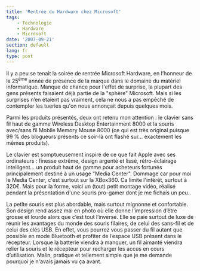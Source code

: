 ```yaml
---
title: 'Rentrée du Hardware chez Microsoft'
tags:
    - Technologie
    - Hardware
    - Microsoft
date: '2007-09-21'
section: default
lang: fr
type: post
---
```


Il y a peu se tenait la soirée de rentrée Microsoft Hardware, en l’honneur de la 25<sup>ème</sup> année de présence de la marque dans le domaine du matériel informatique. Manque de chance pour l'effet de surprise, la plupart des gens présents faisaient déjà partie de la "sphère" Microsoft. Mais si les surprises n’en étaient pas vraiment, cela ne nous a pas empêché de contempler les tueries qu'on nous annonçait depuis quelques mois.

<!-- more -->

Parmi les produits présentés, deux ont retenu mon attention&nbsp;: le clavier sans fil haut de gamme Wireless Desktop Entertainment 8000 et la souris avec/sans fil Mobile Memory Mouse 8000 (ce qui est très original puisque 99 % des blogueurs présents ce soir-là ont flashé sur… exactement les mêmes produits).

Le clavier est somptueusement inspiré de ce que fait Apple avec ses ordinateurs&nbsp;: finesse extrême, design argenté et lissé, rétro-éclairage intelligent… un produit haut de gamme pour acheteurs fortunés principalement destiné à un usage "Media Center". Dommage car pour moi le Media Center, c'est surtout sur la XBox360\. Ca limite l'intérêt, surtout à 320€. Mais pour la forme, voici un (tout) petit montage vidéo, réalisé pendant la présentation d'une souris pro-gamer dont je me fichais un peu..

La petite souris est plus abordable, mais surtout mignonne et confortable. Son design rend assez mal en photo où elle donne l’impression d’être grosse et lourde alors que c’est tout l’inverse. Elle se paie surtout de luxe de réunir les avantages du monde des souris filaires, de celui des sans-fil et de celui des clés USB. En effet, vous pourrez vous passer du fil autant que possible en mode Bluetooth et profiter de l’espace USB présent dans le récepteur. Lorsque la batterie viendra à manquer, un fil aimanté viendra relier la souris et le récepteur pour recharger les accus en cours d’utilisation. Malin, pratique et tellement simple que je me demande pourquoi je n'avais jamais vu ça avant.